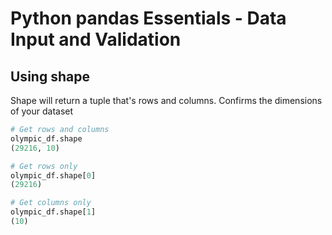 # Python pandas Essentials - Data Input and Validation

## Using shape
Shape will return a tuple that's rows and columns. Confirms the dimensions of your dataset
```python
# Get rows and columns
olympic_df.shape
(29216, 10)

# Get rows only
olympic_df.shape[0]
(29216)

# Get columns only
olympic_df.shape[1]
(10)
```